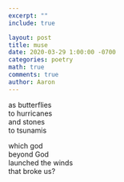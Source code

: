 ```yaml
---
excerpt: ""
include: true

layout: post
title: muse 
date: 2020-03-29 1:00:00 -0700
categories: poetry
math: true
comments: true
author: Aaron
---
```





as butterflies  
to hurricanes  
and stones  
to tsunamis  

which god  
beyond God  
launched the winds  
that broke us?

